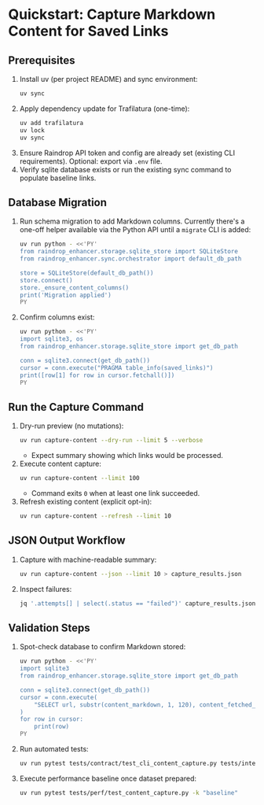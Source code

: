 # Quickstart: Capture Markdown Content for Saved Links

## Prerequisites
1. Install uv (per project README) and sync environment:
   ```bash
   uv sync
   ```
2. Apply dependency update for Trafilatura (one-time):
   ```bash
   uv add trafilatura
   uv lock
   uv sync
   ```
3. Ensure Raindrop API token and config are already set (existing CLI requirements). Optional: export via `.env` file.
4. Verify sqlite database exists or run the existing sync command to populate baseline links.

## Database Migration
1. Run schema migration to add Markdown columns. Currently there's a one-off helper available via the Python API until a `migrate` CLI is added:
   ```bash
   uv run python - <<'PY'
   from raindrop_enhancer.storage.sqlite_store import SQLiteStore
   from raindrop_enhancer.sync.orchestrator import default_db_path

   store = SQLiteStore(default_db_path())
   store.connect()
   store._ensure_content_columns()
   print('Migration applied')
   PY
   ```
2. Confirm columns exist:
   ```bash
   uv run python - <<'PY'
   import sqlite3, os
   from raindrop_enhancer.storage.sqlite_store import get_db_path

   conn = sqlite3.connect(get_db_path())
   cursor = conn.execute("PRAGMA table_info(saved_links)")
   print([row[1] for row in cursor.fetchall()])
   PY
   ```

## Run the Capture Command
1. Dry-run preview (no mutations):
   ```bash
   uv run capture-content --dry-run --limit 5 --verbose
   ```
   - Expect summary showing which links would be processed.
2. Execute content capture:
   ```bash
   uv run capture-content --limit 100
   ```
   - Command exits `0` when at least one link succeeded.
3. Refresh existing content (explicit opt-in):
   ```bash
   uv run capture-content --refresh --limit 10
   ```

## JSON Output Workflow
1. Capture with machine-readable summary:
   ```bash
   uv run capture-content --json --limit 10 > capture_results.json
   ```
2. Inspect failures:
   ```bash
   jq '.attempts[] | select(.status == "failed")' capture_results.json
   ```

## Validation Steps
1. Spot-check database to confirm Markdown stored:
   ```bash
   uv run python - <<'PY'
   import sqlite3
   from raindrop_enhancer.storage.sqlite_store import get_db_path

   conn = sqlite3.connect(get_db_path())
   cursor = conn.execute(
       "SELECT url, substr(content_markdown, 1, 120), content_fetched_at FROM saved_links WHERE content_markdown IS NOT NULL LIMIT 3"
   )
   for row in cursor:
       print(row)
   PY
   ```
2. Run automated tests:
   ```bash
   uv run pytest tests/contract/test_cli_content_capture.py tests/integration/test_cli_content_capture.py
   ```
3. Execute performance baseline once dataset prepared:
   ```bash
   uv run pytest tests/perf/test_content_capture.py -k "baseline"
   ```
